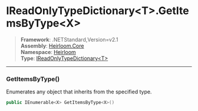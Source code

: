 # IReadOnlyTypeDictionary\<T>.GetItemsByType\<X>

> **Framework**: .NETStandard,Version=v2.1  
> **Assembly**: [Heirloom.Core][0]  
> **Namespace**: [Heirloom][0]  
> **Type**: [IReadOnlyTypeDictionary\<T>][1]

--------------------------------------------------------------------------------

### GetItemsByType<X>()

Enumerates any object that inherits from the specified type.

```cs
public IEnumerable<X> GetItemsByType<X>()
```

[0]: ../Heirloom.Core.md
[1]: Heirloom.IReadOnlyTypeDictionary[T].md
